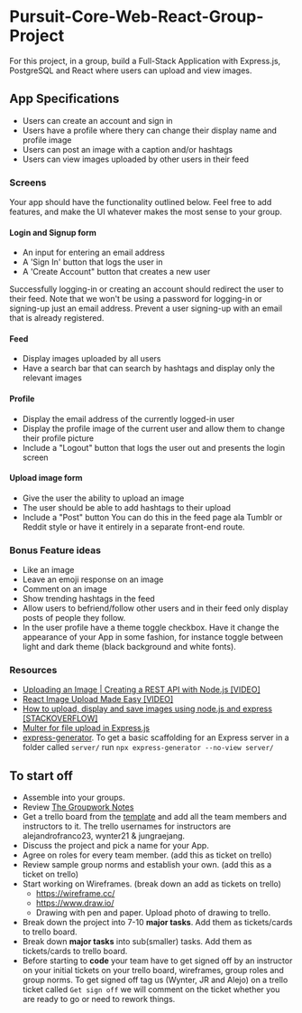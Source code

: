 # Pursuit-Core-Web-React-Group-Project

For this project, in a group, build a Full-Stack Application with Express.js, PostgreSQL and React where users can upload and view images. 

## App Specifications

- Users can create an account and sign in
- Users have a profile where thery can change their display name and profile image
- Users can post an image with a caption and/or hashtags
- Users can view images uploaded by other users in their feed

### Screens

Your app should have the functionality outlined below.  Feel free to add features, and make the UI whatever makes the most sense to your group.

#### Login and Signup form

- An input for entering an email address
- A 'Sign In' button that logs the user in
- A 'Create Account" button that creates a new user

Successfully logging-in or creating an account should redirect the user to their feed. Note that we won't be using a password for logging-in or signing-up just an email address. Prevent a user signing-up with an email that is already registered. 

#### Feed

- Display images uploaded by all users
- Have a search bar that can search by hashtags and display only the relevant images

#### Profile

- Display the email address of the currently logged-in user
- Display the profile image of the current user and allow them to change their profile picture
- Include a "Logout" button that logs the user out and presents the login screen

#### Upload image form

- Give the user the ability to upload an image
- The user should be able to add hashtags to their upload
- Include a "Post" button
You can do this in the feed page ala Tumblr or Reddit style or have it entirely in a separate front-end route.

### Bonus Feature ideas

- Like an image
- Leave an emoji response on an image
- Comment on an image
- Show trending hashtags in the feed
- Allow users to befriend/follow other users and in their feed only display posts of people they follow.
- In the user profile have a theme toggle checkbox. Have it change the appearance of your App in some fashion, for instance toggle between light and dark theme (black background and white fonts).

### Resources
- [Uploading an Image | Creating a REST API with Node.js [VIDEO]](https://www.youtube.com/watch?v=srPXMt1Q0nY)
- [React Image Upload Made Easy [VIDEO]](https://www.youtube.com/watch?v=XeiOnkEI7XI)
- [How to upload, display and save images using node.js and express [STACKOVERFLOW]](https://stackoverflow.com/questions/15772394/how-to-upload-display-and-save-images-using-node-js-and-express) 
- [Multer for file upload in Express.js](https://github.com/expressjs/multer)
- [express-generator](https://expressjs.com/en/starter/generator.html). To get a basic scaffolding for an Express server in a folder called `server/` run `npx express-generator --no-view server/`

## To start off
* Assemble into your groups.
* Review [The Groupwork Notes](./groupwork.md)
* Get a trello board from the [template](https://trello.com/b/dYKNBTdL) and add all the team members and instructors to it. The trello usernames for instructors are alejandrofranco23, wynter21 & jungraejang.
* Discuss the project and pick a name for your App.
* Agree on roles for every team member. (add this as ticket on trello)
* Review sample group norms and establish your own. (add this as a ticket on trello)
* Start working on Wireframes. (break down an add as tickets on trello)
  * https://wireframe.cc/
  * https://www.draw.io/
  * Drawing with pen and paper. Upload photo of drawing to trello.
* Break down the project into 7-10 **major tasks**. Add them as tickets/cards to trello board.
* Break down **major tasks** into sub(smaller) tasks. Add them as tickets/cards to trello board.
* Before starting to **code** your team have to get signed off by an instructor on your initial tickets on your trello board, wireframes, group roles and group norms. To get signed off tag us (Wynter, JR and Alejo) on a trello ticket called `Get sign off` we will comment on the ticket whether you are ready to go or need to rework things.